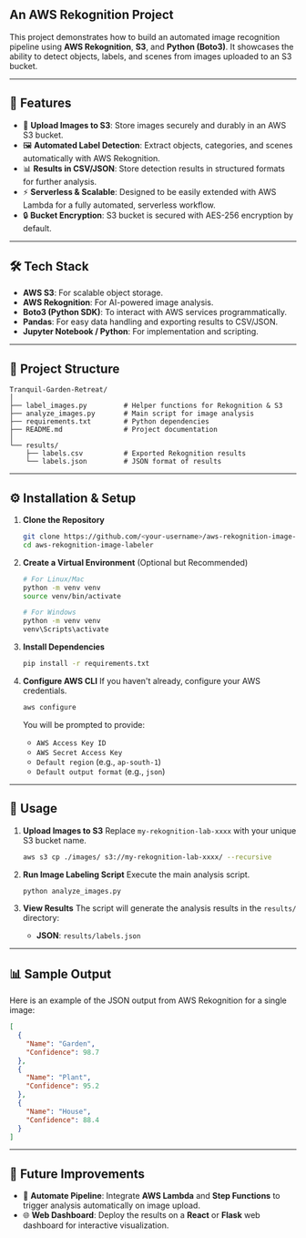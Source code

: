 
## An AWS Rekognition Project

This project demonstrates how to build an automated image recognition pipeline using **AWS Rekognition**, **S3**, and **Python (Boto3)**. It showcases the ability to detect objects, labels, and scenes from images uploaded to an S3 bucket.

-----


## 🚀 Features

  - 📂 **Upload Images to S3**: Store images securely and durably in an AWS S3 bucket.
  - 🖼️ **Automated Label Detection**: Extract objects, categories, and scenes automatically with AWS Rekognition.
  - 📊 **Results in CSV/JSON**: Store detection results in structured formats for further analysis.
  - ⚡ **Serverless & Scalable**: Designed to be easily extended with AWS Lambda for a fully automated, serverless workflow.
  - 🔒 **Bucket Encryption**: S3 bucket is secured with AES-256 encryption by default.

-----

## 🛠 Tech Stack

  - **AWS S3**: For scalable object storage.
  - **AWS Rekognition**: For AI-powered image analysis.
  - **Boto3 (Python SDK)**: To interact with AWS services programmatically.
  - **Pandas**: For easy data handling and exporting results to CSV/JSON.
  - **Jupyter Notebook / Python**: For implementation and scripting.

-----

## 📂 Project Structure

```
Tranquil-Garden-Retreat/
│
├── label_images.py         # Helper functions for Rekognition & S3
├── analyze_images.py       # Main script for image analysis
├── requirements.txt        # Python dependencies
├── README.md               # Project documentation
│
└── results/
    ├── labels.csv          # Exported Rekognition results
    └── labels.json         # JSON format of results
```

-----

## ⚙️ Installation & Setup

1.  **Clone the Repository**

    ```bash
    git clone https://github.com/<your-username>/aws-rekognition-image-labeler.git
    cd aws-rekognition-image-labeler
    ```

2.  **Create a Virtual Environment** (Optional but Recommended)

    ```bash
    # For Linux/Mac
    python -m venv venv
    source venv/bin/activate

    # For Windows
    python -m venv venv
    venv\Scripts\activate
    ```

3.  **Install Dependencies**

    ```bash
    pip install -r requirements.txt
    ```

4.  **Configure AWS CLI**
    If you haven't already, configure your AWS credentials.

    ```bash
    aws configure
    ```

    You will be prompted to provide:

      - `AWS Access Key ID`
      - `AWS Secret Access Key`
      - `Default region` (e.g., `ap-south-1`)
      - `Default output format` (e.g., `json`)

-----

## 📌 Usage

1.  **Upload Images to S3**
    Replace `my-rekognition-lab-xxxx` with your unique S3 bucket name.

    ```bash
    aws s3 cp ./images/ s3://my-rekognition-lab-xxxx/ --recursive
    ```

2.  **Run Image Labeling Script**
    Execute the main analysis script.

    ```bash
    python analyze_images.py
    ```

3.  **View Results**
    The script will generate the analysis results in the `results/` directory:

      - **JSON**: `results/labels.json`

-----

## 📊 Sample Output

Here is an example of the JSON output from AWS Rekognition for a single image:

```json
[
  {
    "Name": "Garden",
    "Confidence": 98.7
  },
  {
    "Name": "Plant",
    "Confidence": 95.2
  },
  {
    "Name": "House",
    "Confidence": 88.4
  }
]
```



-----

## 📖 Future Improvements

  - 🔄 **Automate Pipeline**: Integrate **AWS Lambda** and **Step Functions** to trigger analysis automatically on image upload.
  - 🌐 **Web Dashboard**: Deploy the results on a **React** or **Flask** web dashboard for interactive visualization.
